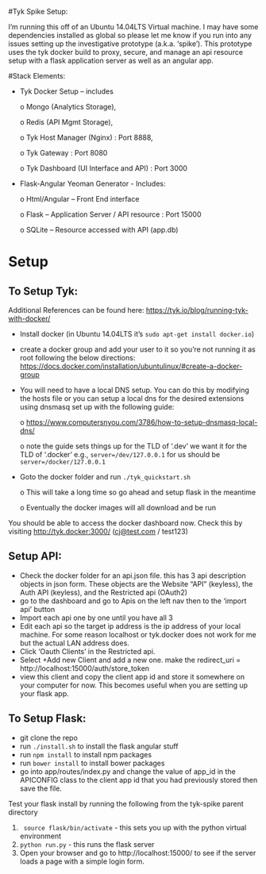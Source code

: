 #Tyk Spike Setup:

I’m running this off of an Ubuntu 14.04LTS Virtual machine. I may have some dependencies installed as global so please let me know if you run into any issues setting up the investigative prototype (a.k.a. ‘spike’). This prototype uses the tyk docker build to proxy, secure, and manage an api resource setup with a flask application server as well as an angular app.

#Stack Elements:

- Tyk Docker Setup – includes
	
	o	Mongo (Analytics Storage),
	
	o	Redis (API Mgmt Storage), 
	
	o	Tyk Host Manager (Nginx) : Port 8888, 
	
	o	Tyk Gateway : Port 8080
	
	o	Tyk Dashboard (UI Interface and API) : Port 3000

- Flask-Angular Yeoman Generator - Includes:
	
	o	Html/Angular – Front End interface
	
	o	Flask – Application Server / API resource : Port 15000
	
	o	SQLite – Resource accessed with API (app.db)

# Setup

## To Setup Tyk:

Additional References can be found here: https://tyk.io/blog/running-tyk-with-docker/

- Install docker (in Ubuntu 14.04LTS it’s `sudo apt-get install docker.io`)
- create a docker group and add your user to it so you’re not running it as root following the below directions: https://docs.docker.com/installation/ubuntulinux/#create-a-docker-group
- You will need to have a local DNS setup. You can do this by modifying the hosts file or you can setup a local dns for the desired extensions using dnsmasq set up with the following guide:

	o	https://www.computersnyou.com/3786/how-to-setup-dnsmasq-local-dns/
	
	o	note the guide sets things up for the TLD of ‘.dev’ we want it for the TLD of ‘.docker’
e.g., `server=/dev/127.0.0.1`  for us should be `server=/docker/127.0.0.1`

- Goto the docker folder and run `./tyk_quickstart.sh`
	
	o	This will take a long time so go ahead and setup flask in the meantime
	
	o	Eventually the docker images will all download and be run
	
You should be able to access the docker dashboard now. Check this by visiting http://tyk.docker:3000/ (cj@test.com / test123)

## Setup API:

- Check the docker folder for an api.json file. this has 3 api description objects in json form. These objects are the Website “API” (keyless), the Auth API (keyless), and the Restricted api (OAuth2)
- go to the dashboard and go to Apis on the left nav then to the ‘import api’ button
- Import each api one by one until you have all 3
- Edit each api so the target ip address is the ip address of your local machine. For some reason localhost or tyk.docker does not work for me but the actual LAN address does.
- Click ‘Oauth Clients’ in the Restricted api.
- Select +Add new Client and add a new one. make the redirect_uri  = http://localhost:15000/auth/store_token
- view this client and copy the client app id and store it somewhere on your computer for now. This becomes useful when you are setting up your flask app.


## To Setup Flask:

- git clone the repo
- run `./install.sh` to install the flask angular stuff
- run `npm install` to install npm packages
- run `bower install` to install bower packages
- go into app/routes/index.py and change the value of app_id in the APICONFIG class to the client app id that you had previously stored then save the file.

Test your flask install by running the following from the tyk-spike parent directory

1. ` source flask/bin/activate` - this sets you up with the python virtual environment
2. `python run.py` - this runs the flask server
3. Open your browser and go to http://localhost:15000/ to see if the server loads a page with a simple login form.